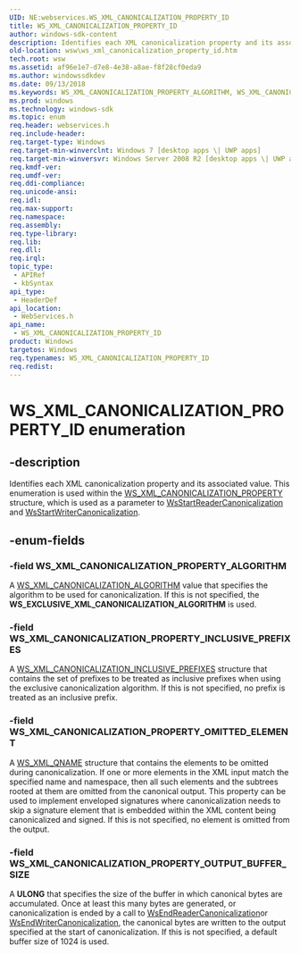 ```yaml
---
UID: NE:webservices.WS_XML_CANONICALIZATION_PROPERTY_ID
title: WS_XML_CANONICALIZATION_PROPERTY_ID
author: windows-sdk-content
description: Identifies each XML canonicalization property and its associated value. This enumeration is used within the WS_XML_CANONICALIZATION_PROPERTY structure, which is used as a parameter to WsStartReaderCanonicalization and WsStartWriterCanonicalization.
old-location: wsw\ws_xml_canonicalization_property_id.htm
tech.root: wsw
ms.assetid: af96e1e7-d7e8-4e38-a8ae-f8f28cf0eda9
ms.author: windowssdkdev
ms.date: 09/13/2018
ms.keywords: WS_XML_CANONICALIZATION_PROPERTY_ALGORITHM, WS_XML_CANONICALIZATION_PROPERTY_ID, WS_XML_CANONICALIZATION_PROPERTY_ID enumeration [Web Services for Windows], WS_XML_CANONICALIZATION_PROPERTY_INCLUSIVE_PREFIXES, WS_XML_CANONICALIZATION_PROPERTY_OMITTED_ELEMENT, WS_XML_CANONICALIZATION_PROPERTY_OUTPUT_BUFFER_SIZE, webservices/WS_XML_CANONICALIZATION_PROPERTY_ALGORITHM, webservices/WS_XML_CANONICALIZATION_PROPERTY_ID, webservices/WS_XML_CANONICALIZATION_PROPERTY_INCLUSIVE_PREFIXES, webservices/WS_XML_CANONICALIZATION_PROPERTY_OMITTED_ELEMENT, webservices/WS_XML_CANONICALIZATION_PROPERTY_OUTPUT_BUFFER_SIZE, wsw.ws_xml_canonicalization_property_id
ms.prod: windows
ms.technology: windows-sdk
ms.topic: enum
req.header: webservices.h
req.include-header: 
req.target-type: Windows
req.target-min-winverclnt: Windows 7 [desktop apps \| UWP apps]
req.target-min-winversvr: Windows Server 2008 R2 [desktop apps \| UWP apps]
req.kmdf-ver: 
req.umdf-ver: 
req.ddi-compliance: 
req.unicode-ansi: 
req.idl: 
req.max-support: 
req.namespace: 
req.assembly: 
req.type-library: 
req.lib: 
req.dll: 
req.irql: 
topic_type:
 - APIRef
 - kbSyntax
api_type:
 - HeaderDef
api_location:
 - WebServices.h
api_name:
 - WS_XML_CANONICALIZATION_PROPERTY_ID
product: Windows
targetos: Windows
req.typenames: WS_XML_CANONICALIZATION_PROPERTY_ID
req.redist: 
---
```


# WS_XML_CANONICALIZATION_PROPERTY_ID enumeration


## -description


Identifies each XML canonicalization property and its associated
        value.  This enumeration is used within the <a href="https://msdn.microsoft.com/79f65ff2-4fa2-4808-b5cb-ad3aa6200260">WS_XML_CANONICALIZATION_PROPERTY</a> structure, which is used as a parameter to <a href="https://msdn.microsoft.com/5dad9485-db3c-4ae0-b053-e1e4f32ad64d">WsStartReaderCanonicalization</a> and <a href="https://msdn.microsoft.com/e9ea26d6-a136-4103-ac67-42e943ea67b5">WsStartWriterCanonicalization</a>.


## -enum-fields




### -field WS_XML_CANONICALIZATION_PROPERTY_ALGORITHM

A <a href="https://msdn.microsoft.com/230e4b9d-f6ce-45a8-9efd-2a6949d3e6f4">WS_XML_CANONICALIZATION_ALGORITHM</a> value that specifies the algorithm to be used for canonicalization.  If this is not specified,
          the <b>WS_EXCLUSIVE_XML_CANONICALIZATION_ALGORITHM</b> is used.
        


### -field WS_XML_CANONICALIZATION_PROPERTY_INCLUSIVE_PREFIXES

A <a href="https://msdn.microsoft.com/792ab726-6309-4f77-b40c-95dad2d991d9">WS_XML_CANONICALIZATION_INCLUSIVE_PREFIXES</a> structure that contains the set of prefixes to be treated as inclusive prefixes when using
          the exclusive canonicalization algorithm.  If this is not specified,
          no prefix is treated as an inclusive prefix.
        


### -field WS_XML_CANONICALIZATION_PROPERTY_OMITTED_ELEMENT

A <a href="https://msdn.microsoft.com/54095ad5-e9ba-4fa8-92e2-87b3a8950d5c">WS_XML_QNAME</a> structure that contains the elements to be omitted during canonicalization.  If one or more
          elements in the XML input match the specified name and namespace, then
          all such elements and the subtrees rooted at them are omitted from the
          canonical output.  This property can be used to implement enveloped
          signatures where canonicalization needs to skip a signature element
          that is embedded within the XML content being canonicalized and
          signed.  If this is not specified, no element is omitted from the
          output.
        


### -field WS_XML_CANONICALIZATION_PROPERTY_OUTPUT_BUFFER_SIZE

A <b>ULONG</b> that specifies the size of the buffer in which canonical bytes are accumulated.  Once at least this
          many bytes are generated, or canonicalization is ended by a call to <a href="https://msdn.microsoft.com/5cacad47-8581-4713-96cb-3b3a863e6327">WsEndReaderCanonicalization</a>or <a href="https://msdn.microsoft.com/169f971e-0cd2-44e7-81fc-059cc3cd357d">WsEndWriterCanonicalization</a>, the canonical bytes are
          written to the output specified at the start of canonicalization.  If this is
          not specified, a default buffer size of 1024 is used.

